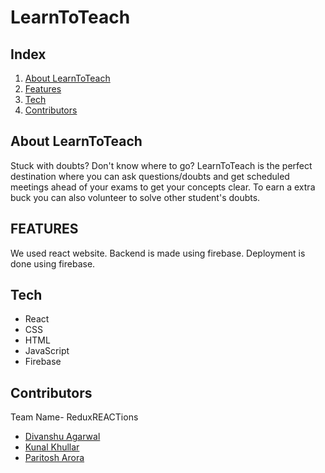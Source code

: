 # LearnToTeach

## Index

1. [About LearnToTeach](#about-makeathon)
2. [Features](#features)
3. [Tech](#tech)
4. [Contributors](#contributors)

## About LearnToTeach

Stuck with doubts? Don't know where to go? LearnToTeach is the perfect destination where you can ask questions/doubts and get scheduled meetings ahead of your exams to get your concepts clear. To earn a extra buck you can also volunteer to solve other student's doubts.


## FEATURES

We used react website. Backend is made using firebase. Deployment is done using firebase.

## Tech

- React
- CSS
- HTML
- JavaScript
- Firebase

## Contributors
Team Name- ReduxREACTions
- [Divanshu Agarwal](https://github.com/divanshurox)
- [Kunal Khullar](https://github.com/Kunal-Khullar)
- [Paritosh Arora](https://github.com/CLASHERBROs)
